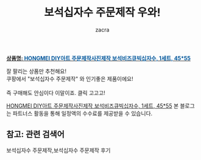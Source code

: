 ﻿---
layout: post
title:  "보석십자수 주문제작 우와!"
author: zacra
categories: [ 아이템 ]
tags: [보석십자수 주문제작,보석십자수 주문제작 후기]
image: https://static.coupangcdn.com/image/vendor_inventory/cb7b/895a3b97f67d58cc5e90144e766b88d1fd99745b0021efd13f8f71eaf6e6.jpg 
description: "쿠팡에서 보석십자수 주문제작 관련 상품으로 가장 잘팔리는 제품 중 하나라는 사실!!."
rating: 4.5
---

<a href="https://link.coupang.com/re/AFFSDP?lptag=AF8407795&pageKey=1198242055&itemId=2182373226&vendorItemId=70180421937&traceid=V0-153-d801ab0c077a9c3f"><b>상품명: <font color='#01579B'>HONGMEI DIY아트 주문제작사진제작 보석비즈큐빅십자수, 1세트, 45*55</font></b></a>

잘 팔리는 상품만 추천해요!<br/>
쿠팡에서 "보석십자수 주문제작" 와 인기좋은 제품이에요!<br/><br/>
즉 구매해도 안심이다 이말이죠. 클릭 고고고! <br/>



<a href="https://link.coupang.com/re/AFFSDP?lptag=AF8407795&pageKey=1198242055&itemId=2182373226&vendorItemId=70180421937&traceid=V0-153-d801ab0c077a9c3f">HONGMEI DIY아트 주문제작사진제작 보석비즈큐빅십자수, 1세트, 45*55</a>
본 블로그는 파트너스 활동을 통해 일정액의 수수료를 제공받을 수 있습니다.

## 참고: 관련 검색어    
보석십자수 주문제작,보석십자수 주문제작 후기